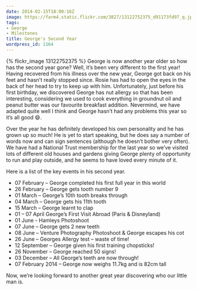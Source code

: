 ```yaml
---
date: 2014-02-15T18:00:16Z
image: https://farm4.static.flickr.com/3827/13122752375_d91173fd97_q.jpg
tags:
- George
- Milestones
title: George's Second Year
wordpress_id: 1164
---
```


{% flickr_image 13122752375 %}
George is now another year older so how has the second year gone? Well, it’s been very different to
the first year! Having recovered from his illness over the new year, George got back on his feet and
hasn’t really stopped since. Rosie has had to open the eyes in the back of her head to try to keep
up with him. Unfortunately, just before his first birthday, we discovered George has nut allergy so
that has been interesting, considering we used to cook everything in groundnut oil and peanut butter
was our favourite breakfast addition. Nevermind, we have adapted quite well I think and George
hasn’t had any problems this year so it’s all good :smile:.

Over the year he has definitely developed his own personality and he has grown up so much! He is yet
to start speaking, but he does say a number of words now and can sign sentences (although he doesn’t
bother very often). We have had a National Trust membership for the last year so we’ve visited lots
of different old houses and gardens giving George plenty of opportunity to run and play outside, and
he seems to have loved every minute of it.

Here is a list of the key events in his second year.

* 07 February – George completed his first full year in this world
* 26 February – George gets tooth number 9
* 01 March – George’s 10th tooth breaks through
* 04 March – George gets his 11th tooth
* 15 March – George learnt to clap
* 01 – 07 April George’s First Visit Abroad (Paris & Disneyland)
* 01 June - Hamleys Photoshoot
* 07 June – George gets 2 new teeth
* 08 June – Venture Photography Photoshoot & George escapes his cot
* 26 June – Georges Allergy test – waste of time!
* 12 September – George given his first training chopsticks!
* 26 November – George reached 50 signs!
* 03 December – All George’s teeth are now through!
* 07 February 2014 – George now weighs 11.7kg and is  82cm tall

Now, we’re looking forward to another great year discovering who our little man is.

[thm]: //farm4.static.flickr.com/3827/13122752375_d91173fd97_q.jpg
[img]: //www.flickr.com/photos/richard-perry/13122752375/
